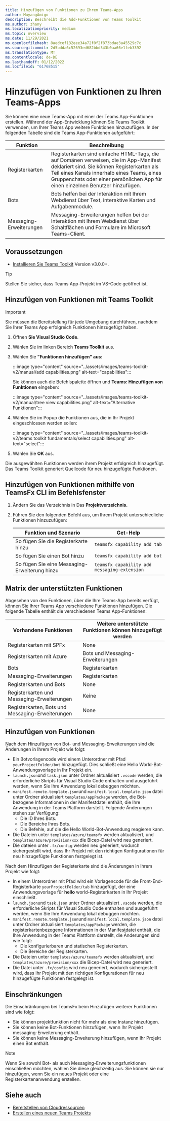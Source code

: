 ```yaml
---
title: Hinzufügen von Funktionen zu Ihren Teams-Apps
author: MuyangAmigo
description: Beschreibt die Add-Funktionen von Teams Toolkit
ms.author: zhany
ms.localizationpriority: medium
ms.topic: overview
ms.date: 11/29/2021
ms.openlocfilehash: 8aedcef132eee34a72f0f2f873bdae3a45529c7c
ms.sourcegitcommit: 2d5bdda6c52693ed682bbd543b0aa66e1feb3392
ms.translationtype: MT
ms.contentlocale: de-DE
ms.lasthandoff: 01/12/2022
ms.locfileid: "61768515"
---
```

# <a name="add-capabilities-to-your-teams-apps"></a>Hinzufügen von Funktionen zu Ihren Teams-Apps

Sie können eine neue Teams-App mit einer der Teams App-Funktionen erstellen. Während der App-Entwicklung können Sie Teams Toolkit verwenden, um Ihrer Teams App weitere Funktionen hinzuzufügen. In der folgenden Tabelle sind die Teams App-Funktionen aufgeführt:

|**Funktion**|**Beschreibung**|
|--------|-------------|
| Registerkarten |  Registerkarten sind einfache HTML-Tags, die auf Domänen verweisen, die im App-Manifest deklariert sind. Sie können Registerkarten als Teil eines Kanals innerhalb eines Teams, eines Gruppenchats oder einer persönlichen App für einen einzelnen Benutzer hinzufügen.|
| Bots |  Bots helfen bei der Interaktion mit Ihrem Webdienst über Text, interaktive Karten und Aufgabenmodule.|
| Messaging-Erweiterungen | Messaging-Erweiterungen helfen bei der Interaktion mit Ihrem Webdienst über Schaltflächen und Formulare im Microsoft Teams-Client.|

## <a name="prerequisite"></a>Voraussetzungen

* [Installieren Sie Teams Toolkit](https://marketplace.visualstudio.com/items?itemName=TeamsDevApp.ms-teams-vscode-extension) Version v3.0.0+.

> [!TIP]
> Stellen Sie sicher, dass Teams App-Projekt im VS-Code geöffnet ist.

## <a name="add-capabilities-using-teams-toolkit"></a>Hinzufügen von Funktionen mit Teams Toolkit

> [!IMPORTANT]
> Sie müssen die Bereitstellung für jede Umgebung durchführen, nachdem Sie Ihrer Teams App erfolgreich Funktionen hinzugefügt haben.

1. Öffnen **Sie Visual Studio Code**.
1. Wählen Sie im linken Bereich **Teams Toolkit** aus.
1. Wählen Sie **"Funktionen hinzufügen" aus:**

    :::image type="content" source="../assets/images/teams-toolkit-v2/manual/add capabilities.png" alt-text="capabilities":::

   Sie können auch die Befehlspalette öffnen und **Teams: Hinzufügen von Funktionen** eingeben: 
      
    :::image type="content" source="../assets/images/teams-toolkit-v2/manual/tree view capabilities.png" alt-text="Alternative Funktionen":::

1. Wählen Sie im Popup die Funktionen aus, die in Ihr Projekt eingeschlossen werden sollen:

    :::image type="content" source="../assets/images/teams-toolkit-v2/teams toolkit fundamentals/select capabilities.png" alt-text="select":::

1. Wählen Sie **OK** aus.

Die ausgewählten Funktionen werden ihrem Projekt erfolgreich hinzugefügt. Das Teams Toolkit generiert Quellcode für neu hinzugefügte Funktionen.

## <a name="add-capabilities-using-teamsfx-cli-in-command-window"></a>Hinzufügen von Funktionen mithilfe von TeamsFx CLI im Befehlsfenster

1. Ändern Sie das Verzeichnis in Das **Projektverzeichnis.**
1. Führen Sie den folgenden Befehl aus, um Ihrem Projekt unterschiedliche Funktionen hinzuzufügen:

   |Funktion und Szenario| Get-Help|
   |-----------------------|----------|
   |So fügen Sie die Registerkarte hinzu|`teamsfx capability add tab`|
   |So fügen Sie einen Bot hinzu|`teamsfx capability add bot`|
   |So fügen Sie eine Messaging-Erweiterung hinzu|`teamsfx capability add messaging-extension`|

## <a name="supported-capabilities-matrix"></a>Matrix der unterstützten Funktionen

Abgesehen von den Funktionen, über die Ihre Teams-App bereits verfügt, können Sie Ihrer Teams App verschiedene Funktionen hinzufügen. Die folgende Tabelle enthält die verschiedenen Teams App-Funktionen: 

|Vorhandene Funktionen|Weitere unterstützte Funktionen können hinzugefügt werden|
|--------------------|--------------------|
|Registerkarten mit SPFx|None|
|Registerkarten mit Azure|Bots und Messaging-Erweiterungen|
|Bots|Registerkarten|
|Messaging-Erweiterungen|Registerkarten|
|Registerkarten und Bots|None|
|Registerkarten und Messaging-Erweiterungen|Keine|
|Registerkarten, Bots und Messaging-Erweiterungen|None|

## <a name="add-capabilities"></a>Hinzufügen von Funktionen

Nach dem Hinzufügen von Bot- und Messaging-Erweiterungen sind die Änderungen in Ihrem Projekt wie folgt:

- Ein Botvorlagencode wird einem Unterordner mit Pfad `yourProjectFolder/bot` hinzugefügt. Dies schließt eine Hello World-Bot-Anwendungsvorlage in Ihr Projekt ein. 
- `launch.json`und `task.json` unter Ordner aktualisiert `.vscode` werden, die erforderliche Skripts für Visual Studio Code enthalten und ausgeführt werden, wenn Sie Ihre Anwendung lokal debuggen möchten. 
- `manifest.remote.template.json`und `manifest.local.template.json` datei unter Ordner aktualisiert `templates/appPackage` werden, die Bot-bezogene Informationen in der Manifestdatei enthält, die Ihre Anwendung in der Teams Platform darstellt. Folgende Änderungen stehen zur Verfügung:
  - Die ID Ihres Bots.
  - Die Bereiche Ihres Bots.
  - Die Befehle, auf die die Hello World-Bot-Anwendung reagieren kann.
- Die Dateien unter `templates/azure/teamsfx` werden aktualisiert, und `templates/azure/provision/xxx` die Bicep-Datei wird neu generiert.
- Die dateien unter `.fx/config` werden neu generiert, wodurch sichergestellt wird, dass Ihr Projekt mit den richtigen Konfigurationen für neu hinzugefügte Funktionen festgelegt ist.

Nach dem Hinzufügen der Registerkarte sind die Änderungen in Ihrem Projekt wie folgt:

- In einem Unterordner mit Pfad wird ein Vorlagencode für die Front-End-Registerkarte `yourProjectFolder/tab` hinzugefügt, der eine Anwendungsvorlage für **hello** world-Registerkarten in Ihr Projekt einschließt.
- `launch.json`und `task.json` unter Ordner aktualisiert `.vscode` werden, die erforderliche Skripts für Visual Studio Code enthalten und ausgeführt werden, wenn Sie Ihre Anwendung lokal debuggen möchten. 
- `manifest.remote.template.json`und `manifest.local.template.json` datei unter Ordner aktualisiert `templates/appPackage` werden, die registerkartenbezogene Informationen in der Manifestdatei enthält, die Ihre Anwendung in der Teams Plattform darstellt, die Änderungen sind wie folgt:
  - Die konfigurierbaren und statischen Registerkarten.
  - Die Bereiche der Registerkarten.
- Die Dateien unter `templates/azure/teamsfx` werden aktualisiert, und `templates/azure/provision/xxx` die Bicep-Datei wird neu generiert.
- Die Datei unter `.fx/config` wird neu generiert, wodurch sichergestellt wird, dass Ihr Projekt mit den richtigen Konfigurationen für neu hinzugefügte Funktionen festgelegt ist.

## <a name="limitations"></a>Einschränkungen

Die Einschränkungen bei TeamsFx beim Hinzufügen weiterer Funktionen sind wie folgt:

- Sie können projektfunktion nicht für mehr als eine Instanz hinzufügen.
- Sie können keine Bot-Funktionen hinzufügen, wenn Ihr Projekt messaging-Erweiterung enthält.
- Sie können keine Messaging-Erweiterung hinzufügen, wenn Ihr Projekt einen Bot enthält.

> [!NOTE]
> Wenn Sie sowohl Bot- als auch Messaging-Erweiterungsfunktionen einschließen möchten, wählen Sie diese gleichzeitig aus. Sie können sie nur hinzufügen, wenn Sie ein neues Projekt oder eine Registerkartenanwendung erstellen.

## <a name="see-also"></a>Siehe auch

* [Bereitstellen von Cloudressourcen](provision.md)
* [Erstellen eines neuen Teams Projekts](create-new-project.md)
